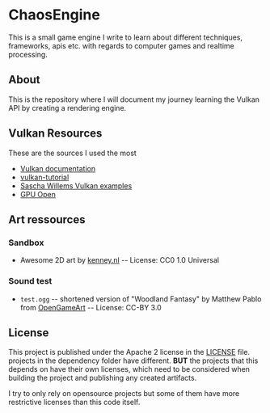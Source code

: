 # ChaosEngine

This is a small game engine I write to learn about different techniques, frameworks, apis etc. with regards to computer
games and realtime processing.

## About

This is the repository where I will document my journey learning the Vulkan API by creating a rendering engine.

## Vulkan Resources

These are the sources I used the most

- [Vulkan documentation](https://vulkan.lunarg.com/doc/sdk/1.2.131.1/windows/getting_started.html)
- [vulkan-tutorial](https://vulkan-tutorial.com)
- [Sascha Willems Vulkan examples](https://github.com/SaschaWillems/Vulkan/)
- [GPU Open](https://gpuopen.com/page/2/?s=Vulkan)

## Art ressources

### Sandbox
- Awesome 2D art by [kenney.nl](https://kenney.nl/)  -- License: CC0 1.0 Universal

### Sound test
- `test.ogg` -- shortened version of "Woodland Fantasy" by Matthew Pablo from [OpenGameArt](https://opengameart.org/content/woodland-fantasy) -- License: CC-BY 3.0
## License

This project is published under the Apache 2 license in the [LICENSE](./LICENSE) file. projects in the dependency folder
have different.
**BUT** the projects that this depends on have their own licenses, which need to be considered when building the project
and publishing any created artifacts.

I try to only rely on opensource projects but some of them have more restrictive licenses than this code itself.